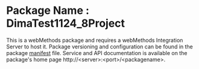 # Package Name : DimaTest1124_8Project
This is a webMethods package and requires a webMethods Integration Server to host it. Package versioning and configuration can be found in the package [manifest](./DimaTest1124_8Project/manifest.v3) file. Service and API documentation is available on the package's home page http://&lt;server&gt;:&lt;port&gt;/&lt;packagename>.